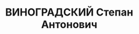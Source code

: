 ---
title: ВИНОГРАДСКИЙ Степан Антонович
description: '1905 р., с. Малий Лазучин, поляк, освіта середня, бухгалтер райземвідділу.
  Заарештований 06.08.37. Звинувачення: член контрреволюційної організації, терорист.
  Виїзною сесією військколегії Верховного Суду СРСР 29.10.37 засуджений до розстрілу.
  Вирок виконаний 30.10.37. Реабілітований прокуратурою Хмельницької обл. 14.06.91.
  (П-26447, архів УСБУ).'
---